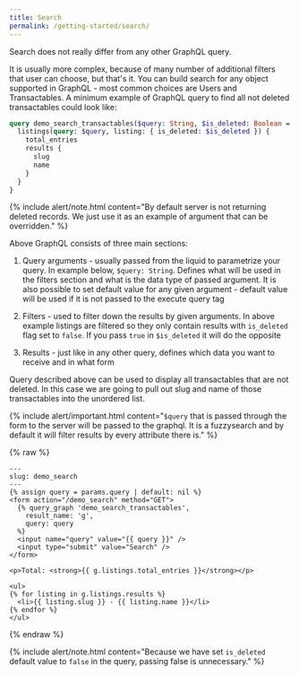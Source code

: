 ```yaml
---
title: Search
permalink: /getting-started/search/
---
```


Search does not really differ from any other GraphQL query.

It is usually more complex, because of many number of additional filters that user can choose, but that's it. You can build search for any object supported in GraphQL - most common choices are Users and Transactables. A minimum example of GraphQL query to find all not deleted transactables could look like:

```graphql
query demo_search_transactables($query: String, $is_deleted: Boolean = false) {
  listings(query: $query, listing: { is_deleted: $is_deleted }) {
    total_entries
    results {
      slug
      name
    }
  }
}
```

{% include alert/note.html content="By default server is not returning deleted records. We just use it as an example of argument that can be overridden." %}

Above GraphQL consists of three main sections:

1.  Query arguments - usually passed from the liquid to parametrize your query. In example below, `$query: String`. Defines what will be used in the filters section and what is the data type of passed argument. It is also possible to set default value for any given argument - default value will be used if it is not passed to the execute query tag

2.  Filters - used to filter down the results by given arguments. In above example listings are filtered so they only contain results with `is_deleted` flag set to `false`. If you pass `true` in `$is_deleted` it will do the opposite

3.  Results - just like in any other query, defines which data you want to receive and in what form

Query described above can be used to display all transactables that are not deleted. In this case we are going to pull out slug and name of those transactables into the unordered list.

{% include alert/important.html content="`$query` that is passed through the form to the server will be passed to the graphql. It is a fuzzysearch and by default it will filter results by every attribute there is." %}

{% raw %}

```liquid
---
slug: demo_search
---
{% assign query = params.query | default: nil %}
<form action="/demo_search" method="GET">
  {% query_graph 'demo_search_transactables',
    result_name: 'g',
    query: query
  %}
  <input name="query" value="{{ query }}" />
  <input type="submit" value="Search" />
</form>

<p>Total: <strong>{{ g.listings.total_entries }}</strong></p>

<ul>
{% for listing in g.listings.results %}
  <li>{{ listing.slug }} - {{ listing.name }}</li>
{% endfor %}
</ul>
```

{% endraw %}

{% include alert/note.html content="Because we have set `is_deleted` default value to `false` in the query, passing false is unnecessary." %}
